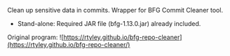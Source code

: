 Clean up sensitive data in commits.  Wrapper for BFG Commit Cleaner tool.  

- Stand-alone: Required JAR file (bfg-1.13.0.jar) already included.  

Original program: ![https://rtyley.github.io/bfg-repo-cleaner](https://rtyley.github.io/bfg-repo-cleaner/)
